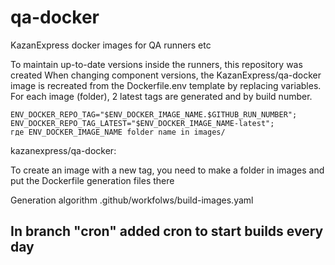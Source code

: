 # qa-docker
KazanExpress docker images for QA runners etc

To maintain up-to-date versions inside the runners, this repository was created
When changing component versions, the KazanExpress/qa-docker image is recreated from the Dockerfile.env template by replacing variables.
For each image (folder), 2 latest tags are generated and by build number.

    ENV_DOCKER_REPO_TAG="$ENV_DOCKER_IMAGE_NAME.$GITHUB_RUN_NUMBER";
    ENV_DOCKER_REPO_TAG_LATEST="$ENV_DOCKER_IMAGE_NAME-latest";
    где ENV_DOCKER_IMAGE_NAME folder name in images/

kazanexpress/qa-docker:

To create an image with a new tag, you need to make a folder in images and put the Dockerfile generation files there

Generation algorithm .github/workfolws/build-images.yaml

## In branch "cron" added cron to start builds every day

